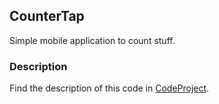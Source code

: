 ## CounterTap
Simple mobile application to count stuff.

### Description
Find the description of this code in [CodeProject](http://www.codeproject.com/Articles/1101592/Create-Counter-Tap-A-Simple-Android-Application-us).
